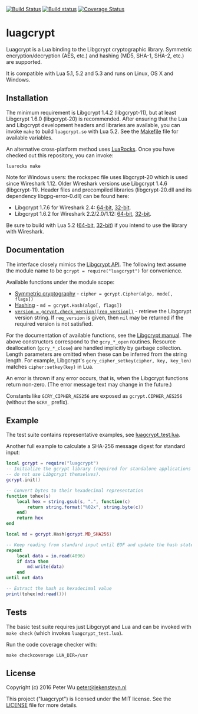 [![Build Status](https://travis-ci.org/Lekensteyn/luagcrypt.svg?branch=master)](https://travis-ci.org/Lekensteyn/luagcrypt)
[![Build status](https://ci.appveyor.com/api/projects/status/9rlt1msbtnriy04q?svg=true)](https://ci.appveyor.com/project/Lekensteyn/luagcrypt)
[![Coverage Status](https://coveralls.io/repos/github/Lekensteyn/luagcrypt/badge.svg?branch=master)](https://coveralls.io/github/Lekensteyn/luagcrypt?branch=master)

luagcrypt
=========
Luagcrypt is a Lua binding to the Libgcrypt cryptographic library.
Symmetric encryption/decryption (AES, etc.) and hashing (MD5, SHA-1, SHA-2,
etc.) are supported.

It is compatible with Lua 5.1, 5.2 and 5.3 and runs on Linux, OS X and Windows.


Installation
------------
The minimum requirement is Libgcrypt 1.4.2 (libgcrypt-11), but at least
Libgcrypt 1.6.0 (libgcrypt-20) is recommended.
After ensuring that the Lua and Libgcrypt development headers and libraries are
available, you can invoke `make` to build `luagcrypt.so` with Lua 5.2. See the
[Makefile](Makefile) file for available variables.

An alternative cross-platform method uses [LuaRocks](https://luarocks.org/).
Once you have checked out this repository, you can invoke:

    luarocks make

Note for Windows users: the rockspec file uses libgcrypt-20 which is used since
Wireshark 1.12. Older Wireshark versions use Libgcrypt 1.4.6 (libgcrypt-11).
Header files and precompiled libraries (libgcrypt-20.dll and its dependency
libgpg-error-0.dll) can be found here:

 - Libgcrypt 1.7.6 for Wireshark 2.4: [64-bit][4], [32-bit][5].
 - Libgcrypt 1.6.2 for Wireshark 2.2/2.0/1.12: [64-bit][6], [32-bit][7].

Be sure to build with Lua 5.2 ([64-bit][8], [32-bit][9]) if you intend to use
the library with Wireshark.

Documentation
-------------
The interface closely mimics the [Libgcrypt API][0]. The following text assume
the module name to be `gcrypt = require("luagcrypt")` for convenience.

Available functions under the module scope:
 - [Symmetric cryptography][1] - `cipher = gcrypt.Cipher(algo, mode[, flags])`
 - [Hashing][2] - `md = gcrypt.Hash(algo[, flags])`
 - [`version = gcrypt.check_version([req_version])`][3] - retrieve the Libgcrypt
   version string. If `req_version` is given, then `nil` may be returned if the
   required version is not satisfied.

For the documentation of available functions, see the [Libgcrypt manual][0]. The
above constructors correspond to the `gcry_*_open` routines. Resource
deallocation (`gcry_*_close`) are handled implicitly by garbage collection.
Length parameters are omitted when these can be inferred from the string length.
For example, Libgcrypt's `gcry_cipher_setkey(cipher, key, key_len)` matches
`cipher:setkey(key)` in Lua.

An error is thrown if any error occurs, that is, when the Libgcrypt functions
return non-zero. (The error message text may change in the future.)

Constants like `GCRY_CIPHER_AES256` are exposed as `gcrypt.CIPHER_AES256`
(without the `GCRY_` prefix).

Example
-------
The test suite contains representative examples, see
[luagcrypt_test.lua](luagcrypt_test.lua).

Another full example to calculate a SHA-256 message digest for standard input:

```lua
local gcrypt = require("luagcrypt")
-- Initialize the gcrypt library (required for standalone applications that
-- do not use Libgcrypt themselves).
gcrypt.init()

-- Convert bytes to their hexadecimal representation
function tohex(s)
    local hex = string.gsub(s, ".", function(c)
        return string.format("%02x", string.byte(c))
    end)
    return hex
end

local md = gcrypt.Hash(gcrypt.MD_SHA256)

-- Keep reading from standard input until EOF and update the hash state
repeat
    local data = io.read(4096)
    if data then
        md:write(data)
    end
until not data

-- Extract the hash as hexadecimal value
print(tohex(md:read()))
```

Tests
-----
The basic test suite requires just Libgcrypt and Lua and can be invoked with
`make check` (which invokes `luagcrypt_test.lua`).

Run the code coverage checker with:

    make checkcoverage LUA_DIR=/usr

License
-------
Copyright (c) 2016 Peter Wu <peter@lekensteyn.nl>

This project ("luagcrypt") is licensed under the MIT license. See the
[LICENSE](LICENSE) file for more details.

 [0]: https://gnupg.org/documentation/manuals/gcrypt/
 [1]: https://gnupg.org/documentation/manuals/gcrypt/Symmetric-cryptography.html
 [2]: https://gnupg.org/documentation/manuals/gcrypt/Hashing.html
 [3]: https://gnupg.org/documentation/manuals/gcrypt/Initializing-the-library.html
 [4]: https://anonsvn.wireshark.org/wireshark-win64-libs/tags/2017-02-15/packages/libgcrypt-1.7.6-win64ws.zip
 [5]: https://anonsvn.wireshark.org/wireshark-win32-libs/tags/2017-02-15/packages/libgcrypt-1.7.6-win32ws.zip
 [6]: https://anonsvn.wireshark.org/wireshark-win64-libs/tags/2016-12-12/packages/gnutls-3.2.15-2.9-win64ws.zip
 [7]: https://anonsvn.wireshark.org/wireshark-win32-libs/tags/2016-12-12/packages/gnutls-3.2.15-2.7-win32ws.zip
 [8]: https://anonsvn.wireshark.org/wireshark-win64-libs/tags/2016-08-31/packages/lua-5.2.4_Win64_dllw4_lib.zip
 [9]: https://anonsvn.wireshark.org/wireshark-win32-libs/tags/2016-08-31/packages/lua-5.2.4_Win32_dllw4_lib.zip
